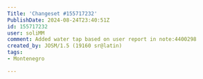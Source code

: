 ```yaml
---
Title: 'Changeset #155717232'
PublishDate: 2024-08-24T23:40:51Z
id: 155717232
user: soliMM
comment: Added water tap based on user report in note:4400298
created_by: JOSM/1.5 (19160 sr@latin)
tags:
- Montenegro

---
```

